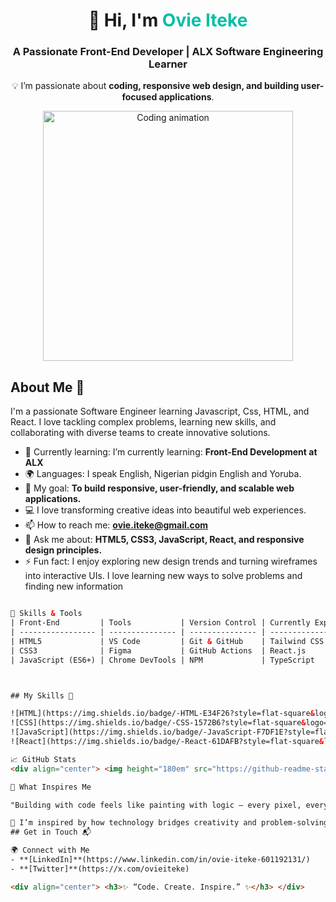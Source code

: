 <!-- Banner Section -->
<div align="center">
  <h1>👋 Hi, I'm <span style="color:#00bfa6;">Ovie Iteke</span></h1>
  <h3>A Passionate Front-End Developer | ALX Software Engineering Learner</h3>
  
  <p>💡 I’m passionate about <strong>coding, responsive web design, and building user-focused applications</strong>.</p>
  <img src="https://github.com/rzashakeri/animated-github-profile/blob/master/resources/code.gif?raw=true" width="400" alt="Coding animation"/>
</div>



## About Me 🚀

I'm a passionate Software Engineer learning Javascript, Css, HTML, and React. I love tackling complex problems, learning new skills, and collaborating with diverse teams to create innovative solutions.

- 🌱 Currently learning: I’m currently learning: <b>Front-End Development at ALX</b><br/>
- 🌍 Languages: I speak English, Nigerian pidgin English and Yoruba.
- 🎯 My goal: <b>To build responsive, user-friendly, and scalable web applications.</b><br/>
- 💻 I love transforming creative ideas into beautiful web experiences.<br/>
- 📫 How to reach me: <b>ovie.iteke@gmail.com</b><br/>
- 💬 Ask me about: <b>HTML5, CSS3, JavaScript, React, and responsive design principles.</b><br/>
- ⚡ Fun fact: I enjoy exploring new design trends and turning wireframes into interactive UIs.  I love learning new ways to solve problems and finding new information
```html

🧠 Skills & Tools
| Front-End         | Tools           | Version Control | Currently Exploring |
| ----------------- | --------------- | --------------- | ------------------- |
| HTML5             | VS Code         | Git & GitHub    | Tailwind CSS        |
| CSS3              | Figma           | GitHub Actions  | React.js            |
| JavaScript (ES6+) | Chrome DevTools | NPM             | TypeScript          |



## My Skills 🧠

![HTML](https://img.shields.io/badge/-HTML-E34F26?style=flat-square&logo=html5&logoColor=white)
![CSS](https://img.shields.io/badge/-CSS-1572B6?style=flat-square&logo=css3&logoColor=white)
![JavaScript](https://img.shields.io/badge/-JavaScript-F7DF1E?style=flat-square&logo=javascript&logoColor=black)
![React](https://img.shields.io/badge/-React-61DAFB?style=flat-square&logo=react&logoColor=black)

📈 GitHub Stats
<div align="center"> <img height="180em" src="https://github-readme-stats.vercel.app/api?username=YourGitHubUsername&show_icons=true&theme=tokyonight"/> <img height="180em" src="https://github-readme-streak-stats.herokuapp.com/?user=YourGitHubUsername&theme=tokyonight"/> <img height="180em" src="https://github-readme-stats.vercel.app/api/top-langs/?username=YourGitHubUsername&layout=compact&theme=tokyonight"/> </div>

🧩 What Inspires Me

"Building with code feels like painting with logic — every pixel, every line, every component tells a story."

💬 I’m inspired by how technology bridges creativity and problem-solving. The ability to turn an idea into something real, interactive, and impactful keeps me motivated to learn more every day.
## Get in Touch 📬

🌍 Connect with Me
- **[LinkedIn]**(https://www.linkedin.com/in/ovie-iteke-601192131/)
- **[Twitter]**(https://x.com/ovieiteke)

<div align="center"> <h3>✨ “Code. Create. Inspire.” ✨</h3> </div>



